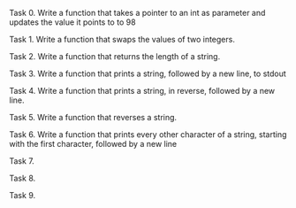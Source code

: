 Task 0. Write a function that takes a pointer to an int as parameter and updates the value it points to to 98

Task 1. Write a function that swaps the values of two integers.

Task 2. Write a function that returns the length of a string.

Task 3. Write a function that prints a string, followed by a new line, to stdout

Task 4. Write a function that prints a string, in reverse, followed by a new line.

Task 5. Write a function that reverses a string.

Task 6. Write a function that prints every other character of a string, starting with the first character, followed by a new line

Task 7.

Task 8. 

Task 9. 
